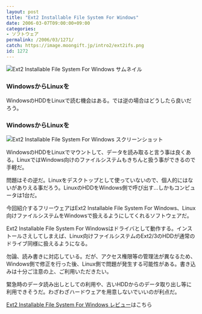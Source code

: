 ```yaml
---
layout: post
title: "Ext2 Installable File System For Windows"
date: 2006-03-07T09:00:00+09:00
categories:
- ソフトウェア
permalink: /2006/03/1271/
catch: https://image.moongift.jp/intro2/ext2ifs.png
id: 1272
---
```

 ![Ext2 Installable File System For Windows サムネイル](https://image.moongift.jp/intro2/ext2ifs.t.png "Ext2 Installable File System For Windows サムネイル")
  

### WindowsからLinuxを
  
WindowsのHDDをLinuxで読む機会はある。では逆の場合はどうしたら良いだろう。  
<!--more-->  

### WindowsからLinuxを
  

![Ext2 Installable File System For Windows スクリーンショット](https://image.moongift.jp/intro2/ext2ifs.png "Ext2 Installable File System For Windows スクリーンショット")

  

WindowsのHDDをLinuxでマウントして、データを読み取ると言う事は良くある。LinuxではWindows向けのファイルシステムもきちんと扱う事ができるので手軽だ。

  

問題はその逆だ。Linuxをデスクトップとして使っていないので、個人的にはないがありえる事だろう。LinuxのHDDをWindows側で呼び出す…しかもコンピュータは1台だ。

  

今回紹介するフリーウェアはExt2 Installable File System For Windows、Linux向けファイルシステムをWindowsで扱えるようにしてくれるソフトウェアだ。

  

Ext2 Installable File System For Windowsはドライバとして動作する。インストールさえしてしまえば、Linux向けファイルシステムのExt2/3のHDDが通常のドライブ同様に扱えるようになる。

  

勿論、読み書きに対応している。だが、アクセス権限等の管理法が異なるため、Windows側で修正を行った後、Linux側で問題が発生する可能性がある。書き込みは十分ご注意の上、ご利用いただきたい。

  

緊急時のデータ読み出しとしての利用や、古いHDDからのデータ取り出し等に利用できそうだ。わざわざハードウェアを用意しないでいいのが利点だ。

  

[Ext2 Installable File System For Windows レビュー](http://fw.moongift.jp/review/i-1279.html)はこちら

